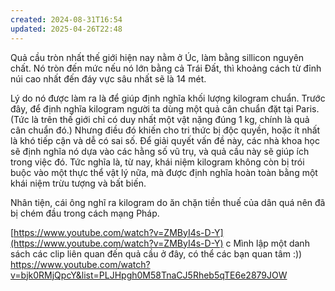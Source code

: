 ```yaml
---
created: 2024-08-31T16:54
updated: 2025-04-26T22:48
---
```

Quả cầu tròn nhất thế giới hiện nay nằm ở Úc, làm bằng sillicon nguyên chất. Nó tròn đến mức nếu nó lớn bằng cả Trái Đất, thì khoảng cách từ đỉnh núi cao nhất đến đáy vực sâu nhất sẽ là 14 mét.

Lý do nó được làm ra là để giúp định nghĩa khối lượng kilogram chuẩn. Trước đây, để định nghĩa kilogram người ta dùng một quả cân chuẩn đặt tại Paris. (Tức là trên thế giới chỉ có duy nhất một vật nặng đúng 1 kg, chính là quả cân chuẩn đó.) Nhưng điều đó khiến cho tri thức bị độc quyền, hoặc ít nhất là khó tiếp cận và dễ có sai số. Để giải quyết vấn đề này, các nhà khoa học sẽ định nghĩa nó dựa vào các hằng số vũ trụ, và quả cầu này sẽ giúp ích trong việc đó. Tức nghĩa là, từ nay, khái niệm kilogram không còn bị trói buộc vào một thực thể vật lý nữa, mà được định nghĩa hoàn toàn bằng một khái niệm trừu tượng và bất biến.

Nhân tiện, cái ông nghĩ ra kilogram do ăn chặn tiền thuế của dân quá nên đã bị chém đầu trong cách mạng Pháp.

[https://www.youtube.com/watch?v=ZMByI4s-D-Y](https://www.youtube.com/watch?v=ZMByI4s-D-Y)
c
Mình lập một danh sách các clip liên quan đến quả cầu ở đây, có thể các bạn quan tâm :)) https://www.youtube.com/watch?v=bjk0RMjQpcY&list=PLJHpgh0M58TnaCJ5Rheb5qTE6e2879JOW

